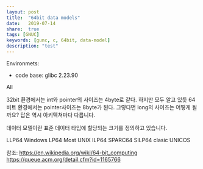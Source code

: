 ```yaml
---
layout: post
title:  "64bit data models"
date:   2019-07-14
share:	true
tags: [GNUC]
keywords: [gunc, c, 64bit, data-model]
description: "test"
---
```


Environmets:
 * code base: glibc 2.23.90

All

32bit 환경에서는 int와 pointer의 사이즈는 4byte로 같다. 하지만 모두 알고 있듯 64비트 환경에서는 pointer사이즈는 8byte가 된다. 그렇다면 long의 사이즈는 어떻게 될까요? 답은 역시 아키텍쳐마다 다릅니다.

데이터 모델이란 표준 데이터 타입에 할당되는 크기를 정의하고 있습니다.

LLP64	Windows
LP64	Most UNIX
ILP64  	SPARC64
SILP64 clasic UNICOS

참조: https://en.wikipedia.org/wiki/64-bit_computing
	https://queue.acm.org/detail.cfm?id=1165766
